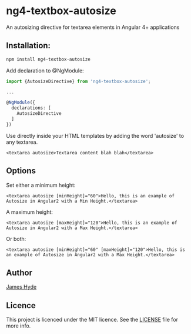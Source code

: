 # ng4-textbox-autosize
An autosizing directive for textarea elements in Angular 4+ applications

## Installation:

```bash
npm install ng4-textbox-autosize
```

Add declaration to @NgModule:

```typescript
import {AutosizeDirective} from 'ng4-textbox-autosize';

...

@NgModule({
  declarations: [
    AutosizeDirective
  ]
})
```

Use directly inside your HTML templates by adding the word 'autosize' to any textarea.

```
<textarea autosize>Textarea content blah blah</textarea>
```

## Options

Set either a minimum height:

```
<textarea autosize [minHeight]="60">Hello, this is an example of Autosize in Angular2 with a Min Height.</textarea>
```
A maximum height:
```
<textarea autosize [maxHeight]="120">Hello, this is an example of Autosize in Angular2 with a Max Height.</textarea>
```
Or both:
```
<textarea autosize [minHeight]="60" [maxHeight]="120">Hello, this is an example of Autosize in Angular2 with a Max Height.</textarea>
```

## Author

[James Hyde](https://github.com/plinkpaste)

## Licence

This project is licenced under the MIT licence. See the [LICENSE](LICENSE) file for more info.
